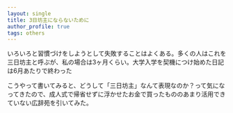 ```yaml
---
layout: single
title: 3日坊主にならないために
author_profile: true
tags: others
---
```


いろいろと習慣づけをしようとして失敗することはよくある。多くの人はこれを三日坊主と呼ぶが、私の場合は3ヶ月くらい。大学入学を契機につけ始めた日記は6月あたりで終わった

こうやって書いてみると、どうして「三日坊主」なんて表現なのか？って気になってきたので、成人式で帰省せずに浮かせたお金で買ったもののあまり活用できていない広辞苑を引いてみた。




